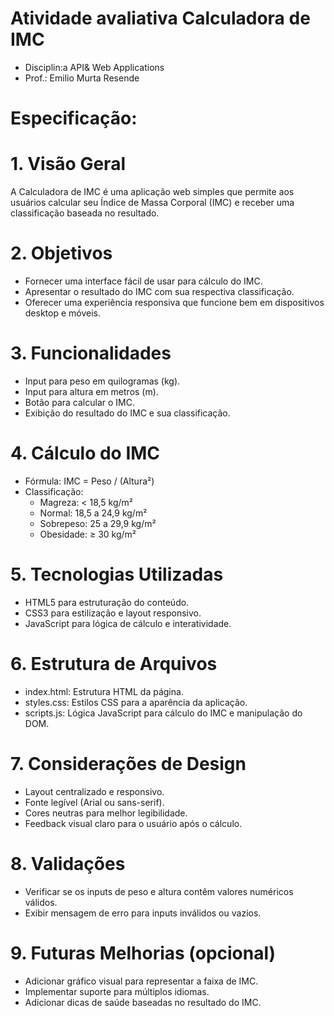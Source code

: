 # Atividade avaliativa Calculadora de IMC
- Disciplin:a API& Web Applications
- Prof.: Emilio Murta Resende
  
# Especificação:
# 1. Visão Geral
A Calculadora de IMC é uma aplicação web simples que permite aos usuários calcular seu Índice de Massa Corporal (IMC) e receber uma classificação baseada no resultado.

# 2. Objetivos
* Fornecer uma interface fácil de usar para cálculo do IMC.
* Apresentar o resultado do IMC com sua respectiva classificação.
* Oferecer uma experiência responsiva que funcione bem em dispositivos desktop e móveis.

# 3. Funcionalidades
* Input para peso em quilogramas (kg).
* Input para altura em metros (m).
* Botão para calcular o IMC.
* Exibição do resultado do IMC e sua classificação.

# 4. Cálculo do IMC
* Fórmula: IMC = Peso / (Altura²)
* Classificação:
  * Magreza: < 18,5 kg/m²
  * Normal: 18,5 a 24,9 kg/m²
  * Sobrepeso: 25 a 29,9 kg/m²
  * Obesidade: ≥ 30 kg/m²

# 5. Tecnologias Utilizadas
* HTML5 para estruturação do conteúdo.
* CSS3 para estilização e layout responsivo.
* JavaScript para lógica de cálculo e interatividade.

# 6. Estrutura de Arquivos
* index.html: Estrutura HTML da página.
* styles.css: Estilos CSS para a aparência da aplicação.
* scripts.js: Lógica JavaScript para cálculo do IMC e manipulação do DOM.

# 7. Considerações de Design
* Layout centralizado e responsivo.
* Fonte legível (Arial ou sans-serif).
* Cores neutras para melhor legibilidade.
* Feedback visual claro para o usuário após o cálculo.

# 8. Validações
* Verificar se os inputs de peso e altura contêm valores numéricos válidos.
* Exibir mensagem de erro para inputs inválidos ou vazios.

# 9. Futuras Melhorias (opcional)
* Adicionar gráfico visual para representar a faixa de IMC.
* Implementar suporte para múltiplos idiomas.
* Adicionar dicas de saúde baseadas no resultado do IMC.
